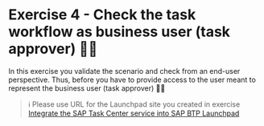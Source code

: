 # Exercise 4 - Check the task workflow as business user (task approver) 👩‍💼

In this exercise you validate the scenario and check from an end-user perspective.
Thus, before you have to provide access to the user meant to represent the business user (task approver) 👩‍💼

> ℹ Please use URL for the Launchpad site you created in exercise  [Integrate the SAP Task Center service into SAP BTP Launchpad](/exercises/ex1/README.md#exercise-13-integrate-the-sap-task-center-service-into-sap-btp-launchpad)